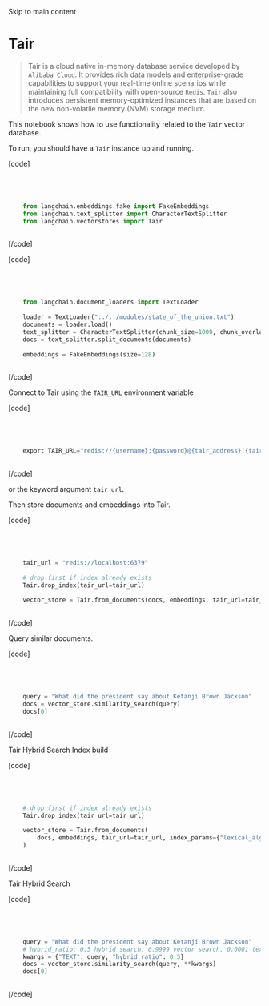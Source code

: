 

Skip to main content

# Tair

> Tair is a cloud native in-memory database service developed by `Alibaba Cloud`. It provides rich data models and enterprise-grade capabilities to support your real-time online scenarios while
> maintaining full compatibility with open-source `Redis`. `Tair` also introduces persistent memory-optimized instances that are based on the new non-volatile memory (NVM) storage medium.

This notebook shows how to use functionality related to the `Tair` vector database.

To run, you should have a `Tair` instance up and running.

[code]
```python




    from langchain.embeddings.fake import FakeEmbeddings  
    from langchain.text_splitter import CharacterTextSplitter  
    from langchain.vectorstores import Tair  
    


```
[/code]


[code]
```python




    from langchain.document_loaders import TextLoader  
      
    loader = TextLoader("../../modules/state_of_the_union.txt")  
    documents = loader.load()  
    text_splitter = CharacterTextSplitter(chunk_size=1000, chunk_overlap=0)  
    docs = text_splitter.split_documents(documents)  
      
    embeddings = FakeEmbeddings(size=128)  
    


```
[/code]


Connect to Tair using the `TAIR_URL` environment variable

[code]
```python




    export TAIR_URL="redis://{username}:{password}@{tair_address}:{tair_port}"  
    


```
[/code]


or the keyword argument `tair_url`.

Then store documents and embeddings into Tair.

[code]
```python




    tair_url = "redis://localhost:6379"  
      
    # drop first if index already exists  
    Tair.drop_index(tair_url=tair_url)  
      
    vector_store = Tair.from_documents(docs, embeddings, tair_url=tair_url)  
    


```
[/code]


Query similar documents.

[code]
```python




    query = "What did the president say about Ketanji Brown Jackson"  
    docs = vector_store.similarity_search(query)  
    docs[0]  
    


```
[/code]


Tair Hybrid Search Index build

[code]
```python




    # drop first if index already exists  
    Tair.drop_index(tair_url=tair_url)  
      
    vector_store = Tair.from_documents(  
        docs, embeddings, tair_url=tair_url, index_params={"lexical_algorithm": "bm25"}  
    )  
    


```
[/code]


Tair Hybrid Search

[code]
```python




    query = "What did the president say about Ketanji Brown Jackson"  
    # hybrid_ratio: 0.5 hybrid search, 0.9999 vector search, 0.0001 text search  
    kwargs = {"TEXT": query, "hybrid_ratio": 0.5}  
    docs = vector_store.similarity_search(query, **kwargs)  
    docs[0]  
    


```
[/code]



